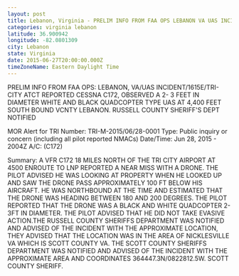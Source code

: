 ```yaml
---
layout: post
title: Lebanon, Virginia - PRELIM INFO FROM FAA OPS LEBANON VA UAS INCIDENT 1615E TRI CITY ATCT REPORTED CESSNA
categories: virginia lebanon
latitude: 36.900942
longitude: -82.0801309
city: Lebanon
state: Virginia
date: 2015-06-27T20:00:00.000Z
timeZoneName: Eastern Daylight Time
---
```


PRELIM INFO FROM FAA OPS: LEBANON, VA/UAS INCIDENT/1615E/TRI-CITY ATCT REPORTED CESSNA C172, OBSERVED A 2- 3 FEET IN DIAMETER WHITE AND BLACK QUADCOPTER TYPE UAS AT 4,400 FEET SOUTH BOUND VCNTY LEBANON. RUSSELL COUNTY SHERIFF'S DEPT NOTIFIED 

MOR Alert for TRI
Number: TRI-M-2015/06/28-0001
Type: Public inquiry or concern (including all pilot reported NMACs)
Date/Time: Jun 28, 2015 - 2004Z
A/C: (C172)

Summary: A VFR C172 18 MILES NORTH OF THE TRI CITY AIRPORT AT 4500 ENROUTE TO LNP REPORTED A NEAR MISS WITH A DRONE. THE PILOT ADVISED HE WAS LOOKING AT PROPERTY WHEN HE LOOKED UP AND SAW THE DRONE PASS APPROXIMATELY 100 FT BELOW HIS AIRCRAFT. HE WAS NORTHBOUND AT THE TIME AND ESTIMATED THAT THE DRONE WAS HEADING BETWEEN 180 AND 200 DEGREES. THE PILOT REPORTED THAT THE DRONE WAS A BLACK AND WHITE QUADCOPTER 2-3FT IN DIAMETER. THE PILOT ADVISED THAT HE DID NOT TAKE EVASIVE ACTION.THE RUSSELL COUNTY SHERIFFS DEPARTMENT WAS NOTIFIED AND ADVISED OF THE INCIDENT WITH THE APPROXIMATE LOCATION, THEY ADVISED THAT THE LOCATION WAS IN THE AREA OF NICKLESVILLE VA WHICH IS SCOTT COUNTY VA. THE SCOTT COUNTY SHERIFFS DEPARTMENT WAS NOTIFIED AND ADVISED OF THE INCIDENT WITH THE APPROXIMATE AREA AND COORDINATES 364447.3N/0822812.5W. SCOTT COUNTY SHERIFF.